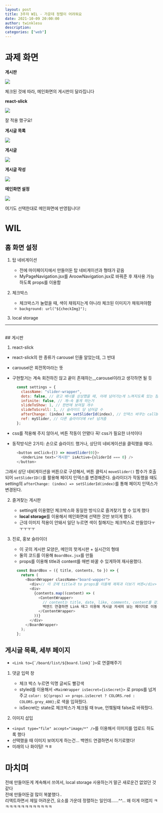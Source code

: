 ```yaml
---
layout: post
title: 3주차 WIL - 가운데 정렬이 어려워요
date: 2021-10-09 20:00:00
author: twinklesu
description:
categories: ["web"]
---
```


# 과제 화면
**게시판**

![](https://images.velog.io/images/twinklesu914/post/e8afdd70-c924-45e0-936f-f462892f25a4/image.png)

체크된 것에 따라, 메인화면의 게시판이 달라집니다

**react-slick**

![](https://images.velog.io/images/twinklesu914/post/5b34706a-55ed-4773-9ab7-79ee3fb7a12d/image.png)

잘 적용 했구요!

**게시글 목록**

![](https://images.velog.io/images/twinklesu914/post/ff17dfd9-71f3-4ca1-b030-3fac840bee2c/image.png)

**게시글**

![](https://images.velog.io/images/twinklesu914/post/a02cc8d6-ab05-4310-a42f-5240846c9ec0/image.png)

**게시글 작성**

![](https://images.velog.io/images/twinklesu914/post/24afc222-d1c0-4b93-a855-6e66de5b2c70/image.png)

**메인화면 설정**

![](https://images.velog.io/images/twinklesu914/post/6b323022-1a1a-4a92-abb8-b66cd47b6293/image.png)

여기도 선택한대로 메인화면에 반영됩니다!

# WIL

## 홈 화면 설정

1. 탑 네비게이션

	- 전에 마이페이지에서 만들어둔 탑 네비게이션과 형태가 같음  
	- MyPageNavigation.jsx를 AroowNavigation.jsx로 바꿔준 후 재사용 가능하도록 props를 이용함

2. 체크박스

	- 체크박스가 눌렸을 때, 색이 채워지는게 아니라 체크된 이미지가 채워져야함
	- `background: url("${checkImg}");`

3. local storage

---
<br>
## 게시판

1. react-slick
 - react-slick의 한 종류가 carousel 인줄 알았는데, 그 반대
 - carousel은 회전목마라는 뜻
 - 구현할거는 계속 회전하진 않고 끝이 존재하는,,,carousel이라고 생각하면 될 듯
	
	```javascript
	  const settings = {
		className: "slider-wrapper",
		dots: false, // 광고 배너를 상상했을 때, 아래 넘어가는게 느껴지도록 있는 점들
		infinite: false, // 계~속 돌게 하는거
		slideToShow: 1, // 한번에 보여질 개수
		slideToScroll: 1, // 슬라이드 당 넘어갈 수
		afterChange: (index) => setSliderId(index), // 인덱스 바꾸는 callback
		ref: mySlider, // 다른 슬라이더에 ref 넘겨줌
	  };
	```
 
 - css를 적용해 주지 않아서, 버튼 작동이 안됐다 꼭! css가 필요한 녀석이다
 -  동작방식은 2가지: 손으로 슬라이드 했거나, 상단의 네비게이션을 클릭했을 때다.


	```javascript
	  <button onClick={() => moveSlider(0)}>
		<UnderLine text="게시판" isActive={sliderId === 0} />
	  </button>
	  ```
  
그래서 상단 네비게이션을 버튼으로 구성해서, 버튼 클릭시 `moveSlider()` 함수가 호출되어 `setSliderID()`를 활용해 페이지 인덱스를 변경해준다.
  슬라이더가 작동했을 때도 setting의 `afterChange: (index) => setSliderId(index)`를 통해 페이지 인덱스가 변경된다.

2. 즐겨찾는 게시판

	- setting에 이용했던 체크박스와 동일한 방식으로 즐겨찾기 할 수 있게 했다
	- **local storage**를 이용해서 메인화면에 선택한 것만 보이게 했다.
	- 근데 이미지 적용이 안돼서 일단 누르면 색이 칠해지는 체크박스로 만들었다ㅜㅜㅜㅜㅜ

3. 진로, 홍보 슬라이더

	- 이 곳의 게시판 모양은, 메인의 핫게시판 + 실시간의 형태
	- 둘의 코드를 이용해 `BoardBox.jsx`를 만듦
	- props를 이용해 title과 content를 매번 바꿀 수 있게하여 재사용했다.
  
	```javascript
	  const BoardBox = ({ title, contents, to }) => {
		return (
		  <BoardWrapper className="board-wapper">
			<div>// 이 곳에 title과 to props를 이용해 제목과 더보기 버튼</div>
			<div>
			  {contents.map((content) => (
				<ContentWrapper>
				  // content는 title, date, like, comments, content를 갖고있음 //
				  백엔드 연결하면 Link 태그 이용해 게시글 자세히 보는 페이지로 이동
				</ContentWrapper>
			  ))}
			</div>
		  </BoardWrapper>
		);
	  };
	```

## 게시글 목록, 세부 페이지

- ``<Link to={`/board/list/${board.link}`}>``로 연결해주기

1. 댓글 입력 창

	- 체크 박스 누르면 익명 글씨도 빨강색
	- styled를 이용해서 `<MainWrapper isSecret={isSecret}>` 로 props를 넘겨주고 `color: ${(props) => props.isSecret ? COLORS.red : COLORS.grey_400};`로 색을 입혀줬다.
	- isSecret는 state로 체크박스가 체크될 때 true, 언쳌될때 false로 바꿔줬다.

2. 이미지 삽입
- `<input type="file" accept="image/*" />`를 이용해서 이미지를 업로드 하도록 했다
- 선택했을 때 이미지 보여지게 하는건... 백엔드 연결하면서 하기로했다!
- 미래의 나 화이팅! ㅋㅎ

# 마치며

전에 만들어둔게 계속해서 쓰여서, local storage 사용하는거 말곤 새로운건 없었던 것 같다  
전에 만들어둔걸 많이 복붙했다..  
리액트하면서 제일 어려운건, 요소를 가운데 정렬하는 일인데......^^... 왜 이게 어렵지 ㅋㅋㅋㅋㅋㅋㅋㅋㅋㅋㅋㅋㅋ
